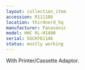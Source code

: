 ```yaml
---
layout: collection_item
accession: R111186
location: thirdnerd_hq
manufacturer: Panasonic
model: HHC RL-H1400
serial: 5GCKF61146
status: mostly working
---
```


With Printer/Cassette Adaptor.
